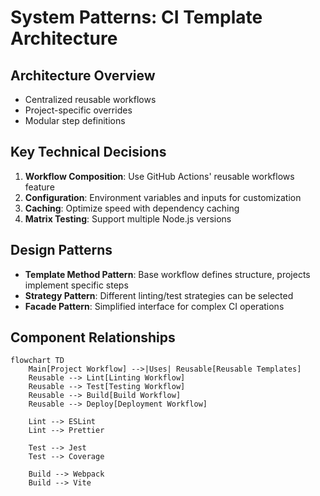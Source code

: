 # System Patterns: CI Template Architecture

## Architecture Overview
- Centralized reusable workflows
- Project-specific overrides
- Modular step definitions

## Key Technical Decisions
1. **Workflow Composition**: Use GitHub Actions' reusable workflows feature
2. **Configuration**: Environment variables and inputs for customization
3. **Caching**: Optimize speed with dependency caching
4. **Matrix Testing**: Support multiple Node.js versions

## Design Patterns
- **Template Method Pattern**: Base workflow defines structure, projects implement specific steps
- **Strategy Pattern**: Different linting/test strategies can be selected
- **Facade Pattern**: Simplified interface for complex CI operations

## Component Relationships
```mermaid
flowchart TD
    Main[Project Workflow] -->|Uses| Reusable[Reusable Templates]
    Reusable --> Lint[Linting Workflow]
    Reusable --> Test[Testing Workflow]
    Reusable --> Build[Build Workflow]
    Reusable --> Deploy[Deployment Workflow]

    Lint --> ESLint
    Lint --> Prettier

    Test --> Jest
    Test --> Coverage

    Build --> Webpack
    Build --> Vite